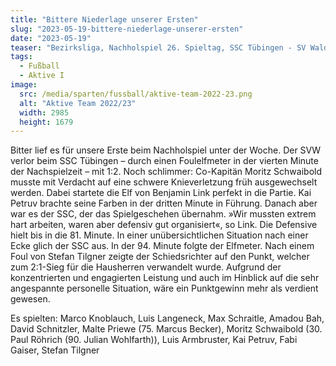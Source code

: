 ```yaml
---
title: "Bittere Niederlage unserer Ersten"
slug: "2023-05-19-bittere-niederlage-unserer-ersten"
date: "2023-05-19"
teaser: "Bezirksliga, Nachholspiel 26. Spieltag, SSC Tübingen - SV Walddorf 2:1 (0:1)"
tags:
  - Fußball
  - Aktive I
image:
  src: /media/sparten/fussball/aktive-team-2022-23.png
  alt: "Aktive Team 2022/23"
  width: 2985
  height: 1679 
---
```

Bitter lief es für unsere Erste beim Nachholspiel unter der Woche. Der SVW verlor beim SSC Tübingen – durch einen Foulelfmeter in der vierten Minute der Nachspielzeit – mit 1:2. Noch schlimmer: Co-Kapitän Moritz Schwaibold musste mit Verdacht auf eine schwere Knieverletzung früh ausgewechselt werden. Dabei startete die Elf von Benjamin Link perfekt in die Partie. Kai Petruv brachte seine Farben in der dritten Minute in Führung. Danach aber war es der SSC, der das Spielgeschehen übernahm. »Wir mussten extrem hart arbeiten, waren aber defensiv gut organisiert«, so Link. Die Defensive hielt bis in die 81. Minute. In einer unübersichtlichen Situation nach einer Ecke glich der SSC aus. In der 94. Minute folgte der Elfmeter. Nach einem Foul von Stefan Tilgner zeigte der Schiedsrichter auf den Punkt, welcher zum 2:1-Sieg für die Hausherren verwandelt wurde. Aufgrund der konzentrierten und engagierten Leistung und auch im Hinblick auf die sehr angespannte personelle Situation, wäre ein Punktgewinn mehr als verdient gewesen.

Es spielten: Marco Knoblauch, Luis Langeneck, Max Schraitle, Amadou Bah, David Schnitzler, Malte Priewe (75. Marcus Becker), Moritz Schwaibold (30. Paul Röhrich (90. Julian Wohlfarth)), Luis Armbruster, Kai Petruv, Fabi Gaiser, Stefan Tilgner
